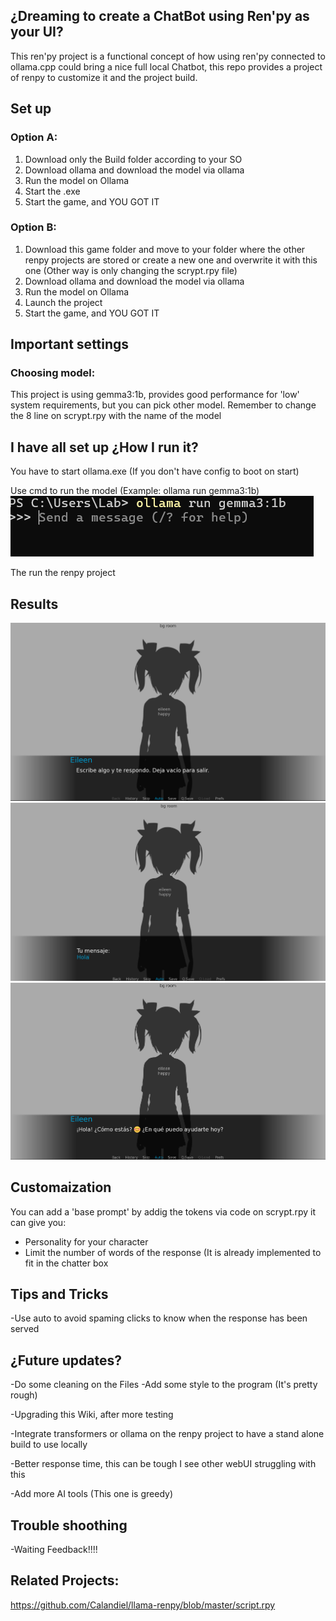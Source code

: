 ## ¿Dreaming to create a ChatBot using Ren'py as your UI?

This ren'py project is a functional concept of how using ren'py connected to ollama.cpp could bring a nice full local Chatbot, this repo provides a project of renpy to customize it and the project build.

##  Set up

###  Option A:
1. Download only the  Build folder according to your SO
2. Download ollama and download the model via ollama
3. Run the model on Ollama 
4. Start the .exe
5. Start the game, and YOU GOT IT

### Option B:
1. Download this game folder and move to your folder where the other renpy projects are stored or create a new one and overwrite it with this one (Other way is only changing the scrypt.rpy file)
2. Download ollama and download the model via ollama
3. Run the model on Ollama 
4. Launch the project
5. Start the game, and YOU GOT IT
## Important settings

### Choosing model: 

This project is using  gemma3:1b, provides good performance for 'low' system requirements, but you can pick other model. Remember to change the 8 line on scrypt.rpy with the name of the model


## I have all set up ¿How I run it?

You have to start ollama.exe (If you don't have config to boot on start)

Use cmd to run the model (Example: ollama run gemma3:1b)
![Ollama](pics/Ollama.png)

The run the renpy project

## Results

![Start](pics/Start.png)
![Input](pics/Input.png)
![Pics](pics/Output.png)




## Customaization 

You can add a 'base prompt' by addig the tokens via code on scrypt.rpy it can give you:
* Personality for your character
* Limit the number of words of the response (It is already implemented to fit in the chatter box

## Tips and Tricks

-Use auto to avoid spaming clicks to know when the response has been served


## ¿Future updates?
-Do some cleaning on the Files
-Add some style to the program (It's pretty rough)

-Upgrading this Wiki, after more testing

-Integrate transformers or ollama on the renpy project to have a stand alone build to use locally

-Better response time, this can be tough I see other webUI struggling with this

-Add more AI tools (This one is greedy)

## Trouble shoothing

-Waiting Feedback!!!!


##  Related Projects:

https://github.com/Calandiel/llama-renpy/blob/master/script.rpy


